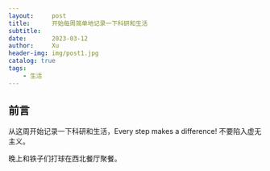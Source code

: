 ```yaml
---
layout:     post
title:      开始每周简单地记录一下科研和生活
subtitle:   
date:       2023-03-12
author:     Xu
header-img: img/post1.jpg
catalog: true
tags:
    - 生活
---
```


## 前言
从这周开始记录一下科研和生活，Every step makes a difference! 不要陷入虚无主义。

晚上和铁子们打球在西北餐厅聚餐。


